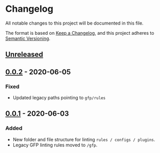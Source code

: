 # Changelog

All notable changes to this project will be documented in this file.

The format is based on [Keep a Changelog](https://keepachangelog.com/en/1.0.0/),
and this project adheres to [Semantic Versioning](https://semver.org/spec/v2.0.0.html).

## [Unreleased]

## [0.0.2] - 2020-06-05

### Fixed

-   Updated legacy paths pointing to `gfp/rules`

## [0.0.1] - 2020-06-03

### Added

-   New folder and file structure for linting `rules / configs / plugins`.
-   Legacy GFP linting rules moved to `/gfp`.

[unreleased]: https://github.com/mrgreentech/eslint-config-gametek/compare/v1.0.0...HEAD
[0.0.2]: https://github.com/mrgreentech/eslint-config-gametek/releases/tag/v0.0.2
[0.0.1]: https://github.com/mrgreentech/eslint-config-gametek/releases/tag/v0.0.1
